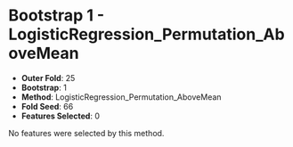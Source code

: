 # Bootstrap 1 - LogisticRegression_Permutation_AboveMean

- **Outer Fold**: 25
- **Bootstrap**: 1
- **Method**: LogisticRegression_Permutation_AboveMean
- **Fold Seed**: 66
- **Features Selected**: 0

No features were selected by this method.
